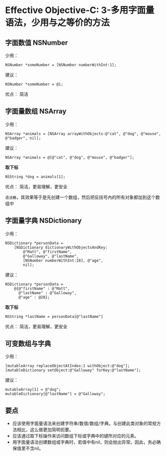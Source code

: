 Effective Objective-C: 3-多用字面量语法，少用与之等价的方法
===

## 字面数值 NSNumber

少用：

```oc
NSNumber *someNumber = [NSNumber numberWithInt:1];
```

建议：

```oc
NSNumber *someNumber = @1;
```

优点： 简洁

## 字面量数组 NSArray

少用：

```oc
NSArray *animals = [NSArray arrayWithObjects:@"cat", @"dog", @"mouse", @"badger", nil];
```

建议：

```oc
NSArray *animals = @[@"cat", @"dog", @"mouse", @"badger"];
```

**取下标**

```oc
NSString *dog = animals[1];
```

优点： 简洁，更易理解，更安全

`语法糖`，其效果等于是先创建一个数组，然后把反括号內的所有对象都加到这个数组中

## 字面量字典 NSDictionary

少用：

```oc
NSDictionary *personData =
    [NSDictionary dictionaryWithObjectsAndKey:
        @"Matt", @"firstName",
        @"Galloway", @"lastName",
        [NSNumber numberWithInt:28], @"age",
        nil];
```

建议：

```oc
NSDictionary *personData =
    @{@"firstName" : @"Matt",
      @"lastName" : @"Galloway",
      @"age" : @28};
```

**取下标**

```oc
NSString *lastName = personData[@"lastName"]
```

优点： 简洁，更易理解，更安全

## 可变数组与字典

少用：

```oc
[mutableArray replaceObjectAtIndex:1 withObject:@"dog"];
[mutableDictionary setObject:@"Galloway" forKey:@"lastName"];
```

建议：

```oc
mutableArray[1] = @"dog";
mutableDictionary[@"lastName"] = @"Galloway";
```

## 要点

- 应该使用字面量语法来创建字符串/数值/数组/字典。与创建此类对象的常规方法相比，这么做更加简明扼要。
- 应该通过取下标操作来访问数组下标或字典中的键所对应的元素。
- 用字面量语法创建数组或字典时，若值中有nil，则会抛出异常。因此，务必确保值里不含nil。
